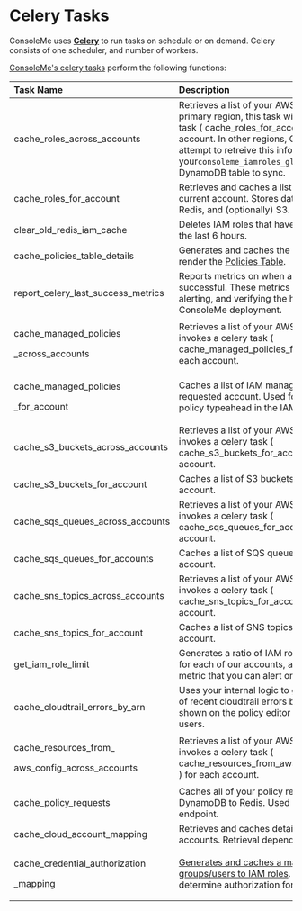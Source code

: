 # Celery Tasks

ConsoleMe uses [**Celery**](https://docs.celeryproject.org/en/stable/getting-started/introduction.html) to run tasks on schedule or on demand. Celery consists of one scheduler, and number of workers.

[ConsoleMe's celery tasks](https://github.com/Netflix/consoleme/blob/master/consoleme/celery_tasks/celery_tasks.py) perform the following functions:

<table>
  <thead>
    <tr>
      <th style="text-align:left">Task Name</th>
      <th style="text-align:left">Description</th>
      <th style="text-align:left">Frequency</th>
    </tr>
  </thead>
  <tbody>
    <tr>
      <td style="text-align:left">cache_roles_across_accounts</td>
      <td style="text-align:left">Retrieves a list of your AWS accounts. In your primary region, this task
        will invoke a celery task ( cache_roles_for_account ) for each account.
        In other regions, ConsoleMe will attempt to retreive this information from
        your<code>consoleme_iamroles_global</code> global DynamoDB table to sync.</td>
      <td
      style="text-align:left">Every 45 minutes</td>
    </tr>
    <tr>
      <td style="text-align:left">cache_roles_for_account</td>
      <td style="text-align:left">Retrieves and caches a list of IAM roles for the current account. Stores
        data in DynamoDB, Redis, and (optionally) S3.</td>
      <td style="text-align:left">On demand</td>
    </tr>
    <tr>
      <td style="text-align:left">clear_old_redis_iam_cache</td>
      <td style="text-align:left">Deletes IAM roles that haven&apos;t been updated in the last 6 hours.</td>
      <td
      style="text-align:left">Every 6 hours</td>
    </tr>
    <tr>
      <td style="text-align:left">cache_policies_table_details</td>
      <td style="text-align:left">Generates and caches the data needed to render the <a href="../feature-videos/policy-management/multi-account-policies-management.md">Policies Table</a>.</td>
      <td
      style="text-align:left">Every 30 minutes</td>
    </tr>
    <tr>
      <td style="text-align:left">report_celery_last_success_metrics</td>
      <td style="text-align:left">Reports metrics on when a celery task was last successful. These metrics
        are useful for alerting, and verifying the health of your ConsoleMe deployment.</td>
      <td
      style="text-align:left">Every minute</td>
    </tr>
    <tr>
      <td style="text-align:left">
        <p>cache_managed_policies</p>
        <p>_across_accounts</p>
      </td>
      <td style="text-align:left">Retrieves a list of your AWS accounts and invokes a celery task ( cache_managed_policies_for_account
        ) for each account.</td>
      <td style="text-align:left">Every 45 minutes</td>
    </tr>
    <tr>
      <td style="text-align:left">
        <p>cache_managed_policies</p>
        <p>_for_account</p>
      </td>
      <td style="text-align:left">Caches a list of IAM managed policies for the requested account. Used
        for the managed policy typeahead in the IAM policy editor.</td>
      <td style="text-align:left">On demand</td>
    </tr>
    <tr>
      <td style="text-align:left">cache_s3_buckets_across_accounts</td>
      <td style="text-align:left">Retrieves a list of your AWS accounts and invokes a celery task ( cache_s3_buckets_for_account
        ) for each account.</td>
      <td style="text-align:left">Every 45 minutes</td>
    </tr>
    <tr>
      <td style="text-align:left">cache_s3_buckets_for_account</td>
      <td style="text-align:left">Caches a list of S3 buckets for the requested account.</td>
      <td style="text-align:left">On demand</td>
    </tr>
    <tr>
      <td style="text-align:left">cache_sqs_queues_across_accounts</td>
      <td style="text-align:left">Retrieves a list of your AWS accounts and invokes a celery task ( cache_sqs_queues_for_account
        ) for each account.</td>
      <td style="text-align:left">Every 45 minutes</td>
    </tr>
    <tr>
      <td style="text-align:left">cache_sqs_queues_for_accounts</td>
      <td style="text-align:left">Caches a list of SQS queues for the requested account.</td>
      <td style="text-align:left">On demand</td>
    </tr>
    <tr>
      <td style="text-align:left">cache_sns_topics_across_accounts</td>
      <td style="text-align:left">Retrieves a list of your AWS accounts and invokes a celery task ( cache_sns_topics_for_account
        ) for each account.</td>
      <td style="text-align:left">Every 45 minutes</td>
    </tr>
    <tr>
      <td style="text-align:left">cache_sns_topics_for_account</td>
      <td style="text-align:left">Caches a list of SNS topics for the requested account.</td>
      <td style="text-align:left">On demand</td>
    </tr>
    <tr>
      <td style="text-align:left">get_iam_role_limit</td>
      <td style="text-align:left">Generates a ratio of IAM roles to max IAM roles for each of our accounts,
        and emits this as a metric that you can alert on.</td>
      <td style="text-align:left">Every 24 hours</td>
    </tr>
    <tr>
      <td style="text-align:left">cache_cloudtrail_errors_by_arn</td>
      <td style="text-align:left">Uses your internal logic to generate a mapping of recent cloudtrail errors
        by ARN. This is shown on the policy editor page to your end-users.</td>
      <td
      style="text-align:left">Every 1 hour</td>
    </tr>
    <tr>
      <td style="text-align:left">
        <p>cache_resources_from_</p>
        <p>aws_config_across_accounts</p>
      </td>
      <td style="text-align:left">Retrieves a list of your AWS accounts and invokes a celery task ( cache_resources_from_aws_config_for_account
        ) for each account.</td>
      <td style="text-align:left">Every 1 Hour</td>
    </tr>
    <tr>
      <td style="text-align:left">cache_policy_requests</td>
      <td style="text-align:left">Caches all of your policy requests from DynamoDB to Redis. Used by the <code>/requests</code> endpoint.</td>
      <td
      style="text-align:left">Every 1 Hour</td>
    </tr>
    <tr>
      <td style="text-align:left">cache_cloud_account_mapping</td>
      <td style="text-align:left">Retrieves and caches details about your AWS accounts. Retrieval depends
        on <a href="../configuration/account-syncing.md">configuration</a>.</td>
      <td
      style="text-align:left">Every 1 Hour</td>
    </tr>
    <tr>
      <td style="text-align:left">
        <p>cache_credential_authorization</p>
        <p>_mapping</p>
      </td>
      <td style="text-align:left"><a href="../configuration/role-credential-authorization/">Generates and caches a mapping of groups/users to IAM roles</a>.
        This is used to determine authorization for role credentials.</td>
      <td style="text-align:left">Every 5 minutes</td>
    </tr>
  </tbody>
</table>
